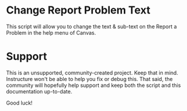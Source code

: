 Change Report Problem Text
======

This script will allow you to change the text & sub-text on the Report a Problem in the help menu of Canvas.

Support
======

This is an unsupported, community-created project. Keep that in mind.
Instructure won't be able to help you fix or debug this. That said, the
community will hopefully help support and keep both the script and this
documentation up-to-date.

Good luck!
